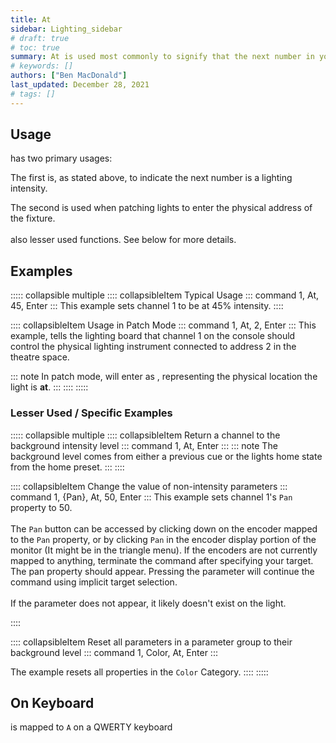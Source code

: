 ```yaml
---
title: At
sidebar: Lighting_sidebar
# draft: true
# toc: true
summary: At is used most commonly to signify that the next number in your command is a lighting intensity
# keywords: []
authors: ["Ben MacDonald"]
last_updated: December 28, 2021
# tags: []
---
```


## Usage
<LightingKey name="At"/> has two primary usages:

The first is, as stated above, to indicate the next number is a lighting intensity.

The second is used when patching lights to enter the physical address of the fixture.
<br><br>
<LightingKey name="At"/> also lesser used functions. See below for more details.

## Examples

::::: collapsible multiple
:::: collapsibleItem Typical Usage
::: command
1, At, 45, Enter
:::
This example sets channel 1 to be at 45% intensity.
::::

:::: collapsibleItem Usage in Patch Mode
::: command
1, At, 2, Enter
:::
This example, tells the lighting board that channel 1 on the console should control the physical lighting instrument connected to address 2 in the theatre space.

::: note
In patch mode, <LightingKey name="At"/> will enter as <LightingKey name="Address"/>, representing the physical location the light is **at**.
:::
::::
:::::

### Lesser Used / Specific Examples

::::: collapsible multiple
:::: collapsibleItem Return a channel to the background intensity level
::: command
1, At, Enter
:::
::: note
The background level comes from either a previous cue or the lights home state from the home preset.
:::
::::

:::: collapsibleItem Change the value of non-intensity parameters
::: command
1, {Pan}, At, 50, Enter
:::
This example sets channel 1's `Pan` property to 50.<br><br>The `Pan` button can be accessed by clicking down on the encoder mapped to the `Pan` property, or by clicking `Pan` in the encoder display portion of the monitor (It might be in the triangle menu). If the encoders are not currently mapped to anything, terminate the command after specifying your target. The pan property should appear. Pressing the parameter will continue the command using implicit target selection.<br><br>If the parameter does not appear, it likely doesn't exist on the light.

::::

:::: collapsibleItem Reset all parameters in a parameter group to their background level
::: command
1, Color, At, Enter
:::

The example resets all properties in the `Color` Category.
::::
:::::

## On Keyboard
<LightingKey name="At"/> is mapped to `A` on a QWERTY keyboard